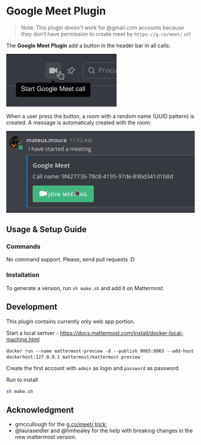 # Google Meet Plugin

> Note: This plugin doesn't work for @gmail.com accounts because they don't have permission to create meet by `https://g.co/meet/` url

The **Google Meet Plugin** add a button in the header bar in all calls:

![Example of Google Meet Plugin button](img/start.png)

When a user press the button, a room with a random name (UUID pattern) is created. A message is automaticaly created with the room:

![The Google Meet Plugin create a message in the channel with the link](img/message.png)

## Usage & Setup Guide

### Commands

No command support. Please, send pull requests :D

### Installation

To generate a version, run `sh make.sh` and add it on Mattermost.

## Development

This plugin contains currently only web app portion.

Start a local sertver - https://docs.mattermost.com/install/docker-local-machine.html
```
docker run --name mattermost-preview -d --publish 8065:8065 --add-host dockerhost:127.0.0.1 mattermost/mattermost-preview
```

Create the first account with `admin` as login and `password` as password.

Run to install
```sh
sh make.sh
```

## Acknowledgment

* gmccullough for the [g.co/meet/ trick](https://stackoverflow.com/a/62313196/1524997);
* @lauraseidler and @hmhealey for the help with breaking changes in the new mattermost version.
